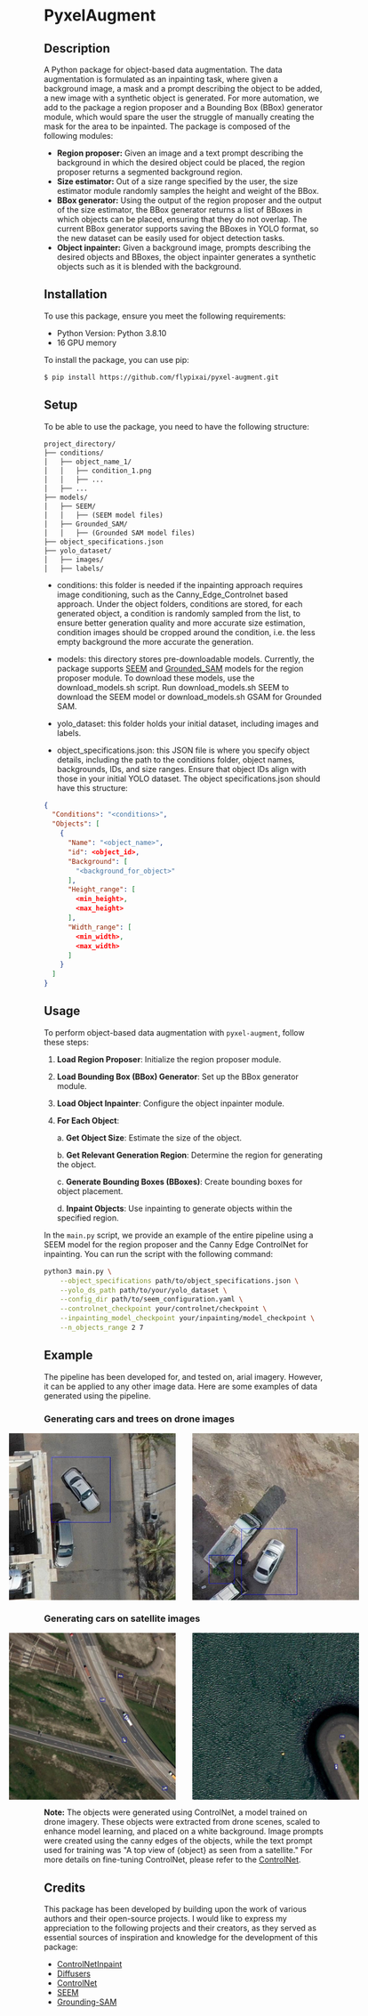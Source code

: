 # PyxelAugment 

## Description

A Python package for object-based data augmentation. The data augmentation is formulated as an inpainting task, where
given a background image, a mask and a prompt describing the object to be added, a new image with a synthetic object is
generated. For more automation, we add to the package a region proposer and a Bounding Box (BBox) generator module,
which would spare the user the struggle of manually creating the mask for the area to be inpainted. The package is
composed of the following modules:

- **Region proposer:** Given an image and a text prompt describing the background in which the desired object could be
  placed, the region proposer returns a segmented background region.
- **Size estimator:** Out of a size range specified by the user, the size estimator module randomly samples the height
  and weight of the BBox.
- **BBox generator:** Using the output of the region proposer and the output of the size estimator, the BBox generator
  returns a list of BBoxes in which objects can be placed, ensuring that they do not overlap. The current BBox generator
  supports saving the BBoxes in YOLO format, so the new dataset can be easily used for object detection tasks.
- **Object inpainter:** Given a background image, prompts describing the desired objects and BBoxes, the object
  inpainter generates a synthetic objects such as it is blended with the background.

## Installation

To use this package, ensure you meet the following requirements:

- Python Version: Python 3.8.10
- 16 GPU memory

To install the package, you can use pip:

```bash
$ pip install https://github.com/flypixai/pyxel-augment.git
```

## Setup

To be able to use the package, you need to have the following structure:

```plaintext
project_directory/
├── conditions/
│   ├── object_name_1/
│   │   ├── condition_1.png
│   │   ├── ...
│   ├── ...
├── models/
│   ├── SEEM/
│   │   ├── (SEEM model files)
│   ├── Grounded_SAM/
│   │   ├── (Grounded SAM model files)
├── object_specifications.json
├── yolo_dataset/
│   ├── images/
│   ├── labels/
```

- conditions: this folder is needed if the inpainting approach requires image conditioning, such as the
  Canny_Edge_Controlnet based approach. Under the object folders, conditions are stored, for each generated object, a
  condition is randomly sampled from the list, to ensure better generation quality and more accurate size estimation,
  condition images should be cropped around the condition, i.e. the less empty background the more accurate the
  generation.

- models: this directory stores pre-downloadable models. Currently, the package
  supports [SEEM](https://github.com/UX-Decoder/Segment-Everything-Everywhere-All-At-Once/tree/main)
  and [Grounded_SAM](https://github.com/UX-Decoder/Segment-Everything-Everywhere-All-At-Once/tree/main) models for the
  region proposer module. To download these models, use the download_models.sh script. Run download_models.sh SEEM to
  download the SEEM model or download_models.sh GSAM for Grounded SAM.

- yolo_dataset: this folder holds your initial dataset, including images and labels.

- object_specifications.json: this JSON file is where you specify object details, including the path to the conditions
  folder, object names, backgrounds, IDs, and size ranges. Ensure that object IDs align with those in your initial YOLO
  dataset. The object specifications.json should have this structure:

```json
{
  "Conditions": "<conditions>",
  "Objects": [
    {
      "Name": "<object_name>",
      "id": <object_id>,
      "Background": [
        "<background_for_object>"
      ],
      "Height_range": [
        <min_height>,
        <max_height>
      ],
      "Width_range": [
        <min_width>,
        <max_width>
      ]
    }
  ]
}
```

## Usage

To perform object-based data augmentation with `pyxel-augment`, follow these steps:

1. **Load Region Proposer**: Initialize the region proposer module.

2. **Load Bounding Box (BBox) Generator**: Set up the BBox generator module.

3. **Load Object Inpainter**: Configure the object inpainter module.

4. **For Each Object**:

   a. **Get Object Size**: Estimate the size of the object.

   b. **Get Relevant Generation Region**: Determine the region for generating the object.

   c. **Generate Bounding Boxes (BBoxes)**: Create bounding boxes for object placement.

   d. **Inpaint Objects**: Use inpainting to generate objects within the specified region.

In the `main.py` script, we provide an example of the entire pipeline using a SEEM model for the region proposer and the
Canny Edge ControlNet for inpainting. You can run the script with the following command:

```bash
python3 main.py \
    --object_specifications path/to/object_specifications.json \
    --yolo_ds_path path/to/your/yolo_dataset \
    --config_dir path/to/seem_configuration.yaml \
    --controlnet_checkpoint your/controlnet/checkpoint \
    --inpainting_model_checkpoint your/inpainting/model_checkpoint \
    --n_objects_range 2 7
```

## Example

The pipeline has been developed for, and tested on, arial imagery. However, it can be applied to any other image data.
Here are some examples of data generated using the pipeline.

### Generating cars and trees on drone images

<div style="display: flex; justify-content: center; align-items: center;">
  <img src="assets/image_for_readme_drone_2.jpg" alt="Image 1" style="margin-right: 30px;" width="300" />
  <img src="assets/image_for_readme_drone.jpg" alt="Image 2" width="300" />
</div>

### Generating cars on satellite images

<div style="display: flex; justify-content: center; align-items: center;">
  <img src="assets/image_for_readme_satellite.jpg" alt="Image 1"  style="margin-right: 30px;"  width="300" />
  <img src="assets/image_for_readme_satellite2.jpg" alt="Image 2" width="300" />
</div>

**Note:**
The objects were generated using ControlNet, a model trained on drone imagery. These objects were extracted from drone
scenes, scaled to enhance model learning, and placed on a white background. Image prompts were created using the canny
edges of the objects, while the text prompt used for training was "A top view of {object} as seen from a satellite." For
more details on fine-tuning ControlNet, please refer to the [ControlNet](https://github.com/lllyasviel/ControlNet).

## Credits

This package has been developed by building upon the work of various authors and their open-source projects. I would
like to express my appreciation to the following projects and their creators, as they served as essential sources of
inspiration and knowledge for the development of this package:

- [ControlNetInpaint](https://github.com/mikonvergence/ControlNetInpaint)
- [Diffusers](https://github.com/huggingface/diffusers)
- [ControlNet](https://github.com/lllyasviel/ControlNet)
- [SEEM](https://github.com/UX-Decoder/Segment-Everything-Everywhere-All-At-Once/tree/main)
- [Grounding-SAM](https://github.com/UX-Decoder/Segment-Everything-Everywhere-All-At-Once/tree/main)